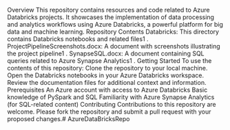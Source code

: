 Overview
This repository contains resources and code related to Azure Databricks projects. It showcases the implementation of data processing and analytics workflows using Azure Databricks, a powerful platform for big data and machine learning.
Repository Contents
Databricks: This directory contains Databricks notebooks and related files1
.
ProjectPipelineScreenshots.docx: A document with screenshots illustrating the project pipeline1
.
SynapseSQL.docx: A document containing SQL queries related to Azure Synapse Analytics1
.
Getting Started
To use the contents of this repository:
Clone the repository to your local machine.
Open the Databricks notebooks in your Azure Databricks workspace.
Review the documentation files for additional context and information.
Prerequisites
An Azure account with access to Azure Databricks
Basic knowledge of PySpark and SQL
Familiarity with Azure Synapse Analytics (for SQL-related content)
Contributing
Contributions to this repository are welcome. Please fork the repository and submit a pull request with your proposed changes.# AzureDataBricksRepo
